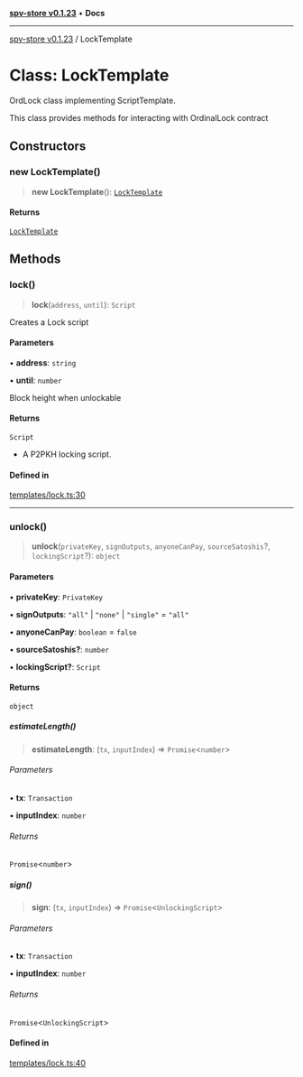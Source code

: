 [**spv-store v0.1.23**](../README.md) • **Docs**

***

[spv-store v0.1.23](../globals.md) / LockTemplate

# Class: LockTemplate

OrdLock class implementing ScriptTemplate.

This class provides methods for interacting with OrdinalLock contract

## Constructors

### new LockTemplate()

> **new LockTemplate**(): [`LockTemplate`](LockTemplate.md)

#### Returns

[`LockTemplate`](LockTemplate.md)

## Methods

### lock()

> **lock**(`address`, `until`): `Script`

Creates a Lock script

#### Parameters

• **address**: `string`

• **until**: `number`

Block height when unlockable

#### Returns

`Script`

- A P2PKH locking script.

#### Defined in

[templates/lock.ts:30](https://github.com/bitcoin-sv/spv-store/blob/63abe80bc44b9b9c7e00ccf1d6227aea5ee85646/src/templates/lock.ts#L30)

***

### unlock()

> **unlock**(`privateKey`, `signOutputs`, `anyoneCanPay`, `sourceSatoshis`?, `lockingScript`?): `object`

#### Parameters

• **privateKey**: `PrivateKey`

• **signOutputs**: `"all"` \| `"none"` \| `"single"` = `"all"`

• **anyoneCanPay**: `boolean` = `false`

• **sourceSatoshis?**: `number`

• **lockingScript?**: `Script`

#### Returns

`object`

##### estimateLength()

> **estimateLength**: (`tx`, `inputIndex`) => `Promise`\<`number`\>

###### Parameters

• **tx**: `Transaction`

• **inputIndex**: `number`

###### Returns

`Promise`\<`number`\>

##### sign()

> **sign**: (`tx`, `inputIndex`) => `Promise`\<`UnlockingScript`\>

###### Parameters

• **tx**: `Transaction`

• **inputIndex**: `number`

###### Returns

`Promise`\<`UnlockingScript`\>

#### Defined in

[templates/lock.ts:40](https://github.com/bitcoin-sv/spv-store/blob/63abe80bc44b9b9c7e00ccf1d6227aea5ee85646/src/templates/lock.ts#L40)
